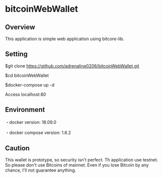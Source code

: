 bitcoinWebWallet
====


## Overview

This application is simple web application using bitcore-lib.


## Setting

$git clone https://github.com/adrenaline0206/bitcoinWebWallet.git

$cd bitcoinWebWallet

$docker-compose up -d

Access localhost:80


## Environment

・docker version: 18.09.0

・docker compose version: 1.6.2


## Caution

This wallet is prototype, so security isn't perfect. Th application use testnet. So please don't use Bitcoins of mainnet. Even if you lose Bitcoin by any chance, I'll not guarantee anything. 
